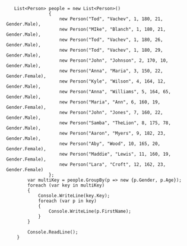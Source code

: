        List<Person> people = new List<Person>()
                    {
                        new Person("Tod", "Vachev", 1, 180, 21, Gender.Male),
                        new Person("MIke", "Blanch", 1, 180, 21, Gender.Male),
                        new Person("Tod", "Vachev", 1, 180, 26, Gender.Male),
                        new Person("Tod", "Vachev", 1, 180, 29, Gender.Male),
                        new Person("John", "Johnson", 2, 170, 10, Gender.Male),
                        new Person("Anna", "Maria", 3, 150, 22, Gender.Female),
                        new Person("Kyle", "Wilson", 4, 164, 12, Gender.Male),
                        new Person("Anna", "Williams", 5, 164, 65, Gender.Male),
                        new Person("Maria", "Ann", 6, 160, 19, Gender.Female),
                        new Person("John", "Jones", 7, 160, 22, Gender.Male),
                        new Person("Samba", "TheLion", 8, 175, 78, Gender.Male),
                        new Person("Aaron", "Myers", 9, 182, 23, Gender.Male),
                        new Person("Aby", "Wood", 10, 165, 20, Gender.Female),
                        new Person("Maddie", "Lewis", 11, 160, 19, Gender.Female),
                        new Person("Lara", "Croft", 12, 162, 23, Gender.Female)
                    };
            var multiKey = people.GroupBy(p => new {p.Gender, p.Age});
            foreach (var key in multiKey)
            {
                Console.WriteLine(key.Key);
                foreach (var p in key)
                {
                    Console.WriteLine(p.FirstName);
                }
            }

            Console.ReadLine();
        }
